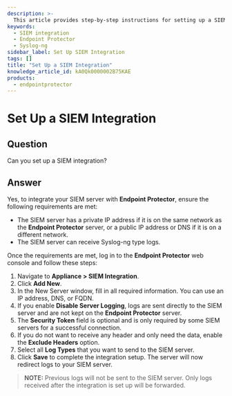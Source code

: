 ```yaml
---
description: >-
  This article provides step-by-step instructions for setting up a SIEM integration with Endpoint Protector.
keywords:
  - SIEM integration
  - Endpoint Protector
  - Syslog-ng
sidebar_label: Set Up SIEM Integration
tags: []
title: "Set Up a SIEM Integration"
knowledge_article_id: kA0Qk0000002B75KAE
products:
  - endpointprotector
---
```


# Set Up a SIEM Integration

## Question

Can you set up a SIEM integration?

## Answer

Yes, to integrate your SIEM server with **Endpoint Protector**, ensure the following requirements are met:

- The SIEM server has a private IP address if it is on the same network as the **Endpoint Protector** server, or a public IP address or DNS if it is on a different network.
- The SIEM server can receive Syslog-ng type logs.

Once the requirements are met, log in to the **Endpoint Protector** web console and follow these steps:

1. Navigate to **Appliance > SIEM Integration**.
2. Click **Add New**.
3. In the New Server window, fill in all required information. You can use an IP address, DNS, or FQDN.
4. If you enable **Disable Server Logging**, logs are sent directly to the SIEM server and are not kept on the **Endpoint Protector** server.
5. The **Security Token** field is optional and is only required by some SIEM servers for a successful connection.
6. If you do not want to receive any header and only need the data, enable the **Exclude Headers** option.
7. Select all **Log Types** that you want to send to the SIEM server.
8. Click **Save** to complete the integration setup. The server will now redirect logs to your SIEM server.

> **NOTE:** Previous logs will not be sent to the SIEM server. Only logs received after the integration is set up will be forwarded.